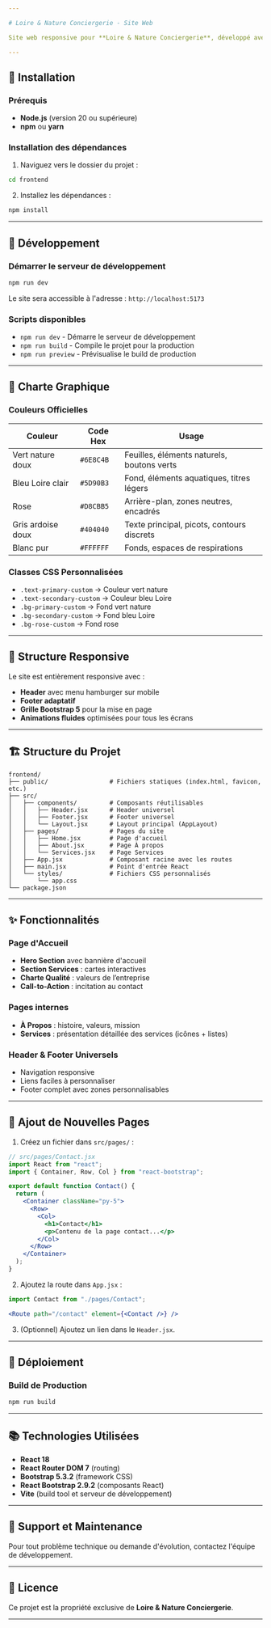 ```yaml
---

# Loire & Nature Conciergerie - Site Web

Site web responsive pour **Loire & Nature Conciergerie**, développé avec **React Router 7**, **Bootstrap 5** et une **charte graphique personnalisée**.

---
```


## 🚀 Installation

### Prérequis

* **Node.js** (version 20 ou supérieure)
* **npm** ou **yarn**

### Installation des dépendances

1. Naviguez vers le dossier du projet :

```bash
cd frontend
```

2. Installez les dépendances :

```bash
npm install
```

---

## 🔧 Développement

### Démarrer le serveur de développement

```bash
npm run dev
```

Le site sera accessible à l'adresse : `http://localhost:5173`

### Scripts disponibles

* `npm run dev` - Démarre le serveur de développement
* `npm run build` - Compile le projet pour la production
* `npm run preview` - Prévisualise le build de production

---

## 🎨 Charte Graphique

### Couleurs Officielles

| Couleur           | Code Hex  | Usage                                      |
| ----------------- | --------- | ------------------------------------------ |
| Vert nature doux  | `#6E8C4B` | Feuilles, éléments naturels, boutons verts |
| Bleu Loire clair  | `#5D90B3` | Fond, éléments aquatiques, titres légers   |
| Rose              | `#D8CBB5` | Arrière-plan, zones neutres, encadrés      |
| Gris ardoise doux | `#404040` | Texte principal, picots, contours discrets |
| Blanc pur         | `#FFFFFF` | Fonds, espaces de respirations             |

### Classes CSS Personnalisées

* `.text-primary-custom` → Couleur vert nature
* `.text-secondary-custom` → Couleur bleu Loire
* `.bg-primary-custom` → Fond vert nature
* `.bg-secondary-custom` → Fond bleu Loire
* `.bg-rose-custom` → Fond rose

---

## 📱 Structure Responsive

Le site est entièrement responsive avec :

* **Header** avec menu hamburger sur mobile
* **Footer adaptatif**
* **Grille Bootstrap 5** pour la mise en page
* **Animations fluides** optimisées pour tous les écrans

---

## 🏗️ Structure du Projet

```
frontend/
├── public/                 # Fichiers statiques (index.html, favicon, etc.)
├── src/
│   ├── components/         # Composants réutilisables
│   │   ├── Header.jsx      # Header universel
│   │   ├── Footer.jsx      # Footer universel
│   │   └── Layout.jsx      # Layout principal (AppLayout)
│   ├── pages/              # Pages du site
│   │   ├── Home.jsx        # Page d'accueil
│   │   ├── About.jsx       # Page À propos
│   │   └── Services.jsx    # Page Services
│   ├── App.jsx             # Composant racine avec les routes
│   ├── main.jsx            # Point d'entrée React
│   └── styles/             # Fichiers CSS personnalisés
│       └── app.css
└── package.json
```

---

## ✨ Fonctionnalités

### Page d'Accueil

* **Hero Section** avec bannière d'accueil
* **Section Services** : cartes interactives
* **Charte Qualité** : valeurs de l’entreprise
* **Call-to-Action** : incitation au contact

### Pages internes

* **À Propos** : histoire, valeurs, mission
* **Services** : présentation détaillée des services (icônes + listes)

### Header & Footer Universels

* Navigation responsive
* Liens faciles à personnaliser
* Footer complet avec zones personnalisables

---

## 🔧 Ajout de Nouvelles Pages

1. Créez un fichier dans `src/pages/` :

```jsx
// src/pages/Contact.jsx
import React from "react";
import { Container, Row, Col } from "react-bootstrap";

export default function Contact() {
  return (
    <Container className="py-5">
      <Row>
        <Col>
          <h1>Contact</h1>
          <p>Contenu de la page contact...</p>
        </Col>
      </Row>
    </Container>
  );
}
```

2. Ajoutez la route dans `App.jsx` :

```jsx
import Contact from "./pages/Contact";

<Route path="/contact" element={<Contact />} />
```

3. (Optionnel) Ajoutez un lien dans le `Header.jsx`.

---

## 🚀 Déploiement

### Build de Production

```bash
npm run build
```

---

## 📚 Technologies Utilisées

* **React 18**
* **React Router DOM 7** (routing)
* **Bootstrap 5.3.2** (framework CSS)
* **React Bootstrap 2.9.2** (composants React)
* **Vite** (build tool et serveur de développement)

---

## 🐛 Support et Maintenance

Pour tout problème technique ou demande d'évolution, contactez l'équipe de développement.

---

## 📄 Licence

Ce projet est la propriété exclusive de **Loire & Nature Conciergerie**.

---
